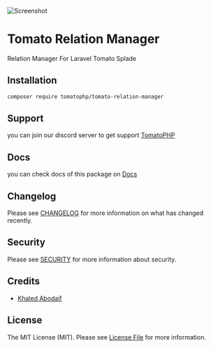 ![Screenshot](https://github.com/tomatophp/tomato-relation-manager/blob/master/art/screenshot.png)

# Tomato Relation Manager

Relation Manager For Laravel Tomato Splade

## Installation

```bash
composer require tomatophp/tomato-relation-manager
```

## Support

you can join our discord server to get support [TomatoPHP](https://discord.gg/Xqmt35Uh)

## Docs

you can check docs of this package on [Docs](https://docs.tomatophp.com/plugins/tomato-relation-manager)

## Changelog

Please see [CHANGELOG](CHANGELOG.md) for more information on what has changed recently.

## Security

Please see [SECURITY](SECURITY.md) for more information about security.

## Credits

- [Khaled Abodaif](mailto:khaled.abodaif@yahoo.com)

## License

The MIT License (MIT). Please see [License File](LICENSE.md) for more information.
